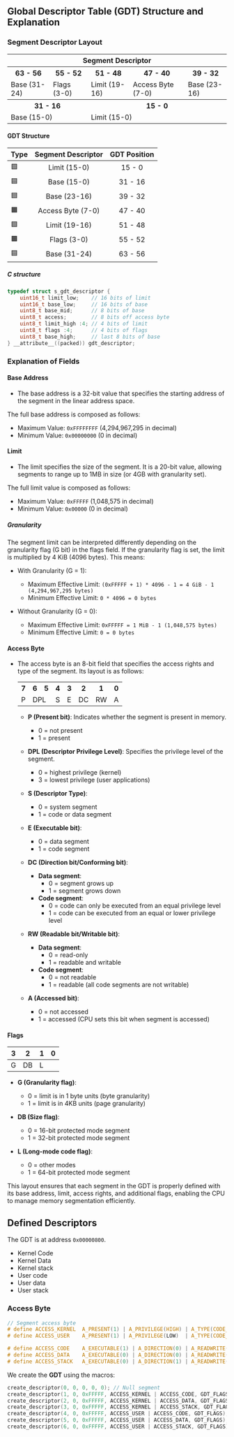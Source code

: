## Global Descriptor Table (GDT) Structure and Explanation

### Segment Descriptor Layout
<div style="text-align: center;">
  <table style="margin: 0 auto;">
    <tr>
      <th colspan="5">Segment Descriptor</th>
    </tr>
    <tr>
      <th>63 - 56</th>
      <th>55 - 52</th>
      <th>51 - 48</th>
      <th>47 - 40</th>
      <th>39 - 32</th>
    </tr>
    <tr>
      <td>Base (31-24)</td>
      <td>Flags (3-0)</td>
      <td>Limit (19-16)</td>
      <td>Access Byte (7-0)</td>
      <td>Base (23-16)</td>
    </tr>
    <tr>
      <th colspan="2">31 - 16</th>
      <th colspan="3">15 - 0</th>
    </tr>
    <tr>
      <td colspan="2">Base (15-0)</td>
      <td colspan="3">Limit (15-0)</td>
    </tr>
  </table>
</div>

#### GDT Structure

|Type| Segment Descriptor | GDT Position |
|--| :----------------: | :----------: |
|🟩| Limit (15-0)       | 15 - 0       |
|🟦| Base (15-0)        | 31 - 16      |
|🟦| Base (23-16)       | 39 - 32      |
|🟧| Access Byte (7-0)  | 47 - 40      |
|🟩| Limit (19-16)      | 51 - 48      |
|🟫| Flags (3-0)        | 55 - 52      |
|🟦| Base (31-24)       | 63 - 56      |

##### C structure

```C
typedef struct s_gdt_descriptor {
	uint16_t limit_low;    // 16 bits of limit
	uint16_t base_low;     // 16 bits of base
	uint8_t base_mid;      // 8 bits of base
	uint8_t access;        // 8 bits off access byte
	uint8_t limit_high :4; // 4 bits of limit
	uint8_t flags :4;      // 4 bits of flags
	uint8_t base_high;     // last 8 bits of base
} __attribute__((packed)) gdt_descriptor;

```

### Explanation of Fields

#### Base Address
- The base address is a 32-bit value that specifies the starting address of the segment in the linear address space.

The full base address is composed as follows:

- Maximum Value: `0xFFFFFFFF` (4,294,967,295 in decimal)
- Minimum Value: `0x00000000` (0 in decimal)

#### Limit
- The limit specifies the size of the segment. It is a 20-bit value, allowing segments to range up to 1MB in size (or 4GB with granularity set).

The full limit value is composed as follows:

- Maximum Value: `0xFFFFF` (1,048,575 in decimal)
- Minimum Value: `0x00000` (0 in decimal)

##### Granularity

The segment limit can be interpreted differently depending on the granularity flag (G bit) in the flags field. If the granularity flag is set, the limit is multiplied by 4 KiB (4096 bytes). This means:

- With Granularity (G = 1):
    - Maximum Effective Limit: `(0xFFFFF + 1) * 4096 - 1 = 4 GiB - 1 (4,294,967,295 bytes)`
    - Minimum Effective Limit: `0 * 4096 = 0 bytes`

- Without Granularity (G = 0):
    - Maximum Effective Limit: `0xFFFFF = 1 MiB - 1 (1,048,575 bytes)`
    - Minimum Effective Limit: `0 = 0 bytes`

#### Access Byte
- The access byte is an 8-bit field that specifies the access rights and type of the segment. Its layout is as follows:
    <table>
    <tr>
        <th>7</th>
        <th>6</th>
        <th>5</th>
        <th>4</th>
        <th>3</th>
        <th>2</th>
        <th>1</th>
        <th>0</th>
    </tr>
    <tr>
        <td>P</td>
        <td colspan="2">DPL</td>
        <td>S</td>
        <td>E</td>
        <td>DC</td>
        <td>RW</td>
        <td>A</td>
    </tr>
    </table>
    
    - **P (Present bit)**: Indicates whether the segment is present in memory. 
        - 0 = not present
        - 1 = present

    - **DPL (Descriptor Privilege Level)**: Specifies the privilege level of the segment.
        - 0 = highest privilege (kernel)
        - 3 = lowest privilege (user applications)

    - **S (Descriptor Type)**: 
        - 0 = system segment
        - 1 = code or data segment

    - **E (Executable bit)**:
        - 0 = data segment
        - 1 = code segment

    - **DC (Direction bit/Conforming bit)**:
        - **Data segment**:
            - 0 = segment grows up
            - 1 = segment grows down
        - **Code segment**:
            - 0 = code can only be executed from an equal privilege level
            - 1 = code can be executed from an equal or lower privilege level

    - **RW (Readable bit/Writable bit)**:
        - **Data segment**:
            - 0 = read-only
            - 1 = readable and writable
        - **Code segment**:
            - 0 = not readable
            - 1 = readable (all code segments are not writable)
    - **A (Accessed bit)**: 
        - 0 = not accessed
        - 1 = accessed (CPU sets this bit when segment is accessed)

#### Flags

| 3 | 2 | 1 | 0 |
|---|---|---|---|
| G | DB| L |   | 

- **G (Granularity flag)**:
  - 0 = limit is in 1 byte units (byte granularity)
  - 1 = limit is in 4KB units (page granularity)

- **DB (Size flag)**:
  - 0 = 16-bit protected mode segment
  - 1 = 32-bit protected mode segment

- **L (Long-mode code flag)**:
  - 0 = other modes
  - 1 = 64-bit protected mode segment

This layout ensures that each segment in the GDT is properly defined with its base address, limit, access rights, and additional flags, enabling the CPU to manage memory segmentation efficiently.

## Defined Descriptors

The GDT is at address `0x00000800`.

- Kernel Code
- Kernel Data
- Kernel stack
- User code
- User data
- User stack

### Access Byte

```C
// Segment access byte
# define ACCESS_KERNEL  A_PRESENT(1) | A_PRIVILEGE(HIGH) | A_TYPE(CODE_DATA)
# define ACCESS_USER    A_PRESENT(1) | A_PRIVILEGE(LOW)  | A_TYPE(CODE_DATA)

# define ACCESS_CODE    A_EXECUTABLE(1) | A_DIRECTION(0) | A_READWRITE(1) | A_ACCESSED(0)
# define ACCESS_DATA    A_EXECUTABLE(0) | A_DIRECTION(0) | A_READWRITE(1) | A_ACCESSED(0)
# define ACCESS_STACK   A_EXECUTABLE(0) | A_DIRECTION(1) | A_READWRITE(1) | A_ACCESSED(0)
```

We create the **GDT** using the macros:

```C
create_descriptor(0, 0, 0, 0, 0); // Null segment
create_descriptor(1, 0, 0xFFFFF, ACCESS_KERNEL | ACCESS_CODE, GDT_FLAGS); // Kernel Code segment
create_descriptor(2, 0, 0xFFFFF, ACCESS_KERNEL | ACCESS_DATA, GDT_FLAGS); // Kernel Data segment
create_descriptor(3, 0, 0xFFFFF, ACCESS_KERNEL | ACCESS_STACK, GDT_FLAGS); // Kernel Stack segment
create_descriptor(4, 0, 0xFFFFF, ACCESS_USER | ACCESS_CODE, GDT_FLAGS); // User Code segment
create_descriptor(5, 0, 0xFFFFF, ACCESS_USER | ACCESS_DATA, GDT_FLAGS); // User Data segment
create_descriptor(6, 0, 0xFFFFF, ACCESS_USER | ACCESS_STACK, GDT_FLAGS); // User Stack segment
```
